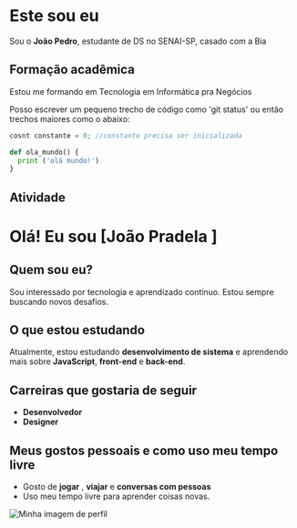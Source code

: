 # Este sou eu 
Sou o **João Pedro**, estudante de DS no SENAI-SP, casado com a Bia
## Formação acadêmica 

Estou me formando em Tecnologia em Informática pra Negócios 

Posso escrever um pequeno trecho de código como 'git status' ou então trechos maiores como o abaixo:

```javascript
cosnt constante = 0; //constante precisa ser inicializada
```


```python
def ola_mundo() {
  print ('olá mundo!')
}
```

## Atividade 

# Olá! Eu sou [João Pradela ] 

## Quem sou eu?
Sou interessado por tecnologia e aprendizado contínuo. Estou sempre buscando novos desafios.

## O que estou estudando 
Atualmente, estou estudando **desenvolvimento de sistema** e aprendendo mais sobre **JavaScript**, **front-end** e **back-end**.

## Carreiras que gostaria de seguir 
- **Desenvolvedor**
- **Designer**


## Meus gostos pessoais e como uso meu tempo livre 
- Gosto de **jogar** , **viajar** e **conversas com pessoas**
- Uso meu tempo livre para aprender coisas novas.


![Minha imagem de perfil](https://encrypted-tbn0.gstatic.com/images?q=tbn:ANd9GcSr8Eh0Ybo-3sR4HGmUggR1xBqBH0zUVszF-g&s)
















